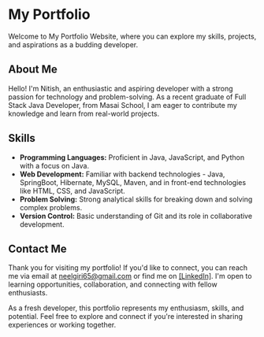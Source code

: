 # My Portfolio

Welcome to My Portfolio Website, where you can explore my skills, projects, and aspirations as a budding developer.

## About Me

Hello! I'm Nitish, an enthusiastic and aspiring developer with a strong passion for technology and problem-solving. As a recent graduate of Full Stack Java Developer, from Masai School, I am eager to contribute my knowledge and learn from real-world projects.

## Skills

- **Programming Languages:** Proficient in Java, JavaScript, and Python with a focus on Java.
- **Web Development:** Familiar with backend technologies - Java, SpringBoot, Hibernate, MySQL, Maven, and in front-end technologies like HTML, CSS, and JavaScript.
- **Problem Solving:** Strong analytical skills for breaking down and solving complex problems.
- **Version Control:** Basic understanding of Git and its role in collaborative development.


## Contact Me

Thank you for visiting my portfolio! If you'd like to connect, you can reach me via email at neelgiri65@gmail.com or find me on [[LinkedIn]](https://www.linkedin.com/in/thenitishmandal/). I'm open to learning opportunities, collaboration, and connecting with fellow enthusiasts.

As a fresh developer, this portfolio represents my enthusiasm, skills, and potential. Feel free to explore and connect if you're interested in sharing experiences or working together.
